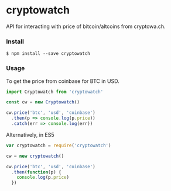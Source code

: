 # cryptowatch
API for interacting with price of bitcoin/altcoins from cryptowa.ch.

### Install

```
$ npm install --save cryptowatch
```

### Usage

To get the price from coinbase for BTC in USD.

```javascript
import Cryptowatch from 'cryptowatch'

const cw = new Cryptowatch()

cw.price('btc', 'usd', 'coinbase')
  .then(p => console.log(p.price))
  .catch(err => console.log(err))
```

Alternatively, in ES5

```javascript
var cryptowatch = require('cryptowatch')

cw = new cryptowatch()

cw.price('btc', 'usd', 'coinbase')
  .then(function(p) {
    console.log(p.price)
  })
```
